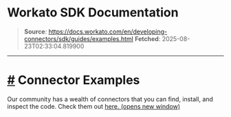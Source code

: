 # Workato SDK Documentation

> **Source**: https://docs.workato.com/en/developing-connectors/sdk/guides/examples.html
> **Fetched**: 2025-08-23T02:33:04.819900

---

# [#](<#connector-examples>) Connector Examples

Our community has a wealth of connectors that you can find, install, and inspect the code. Check them out [here. (opens new window)](<https://app.workato.com/browse/connectors>)
